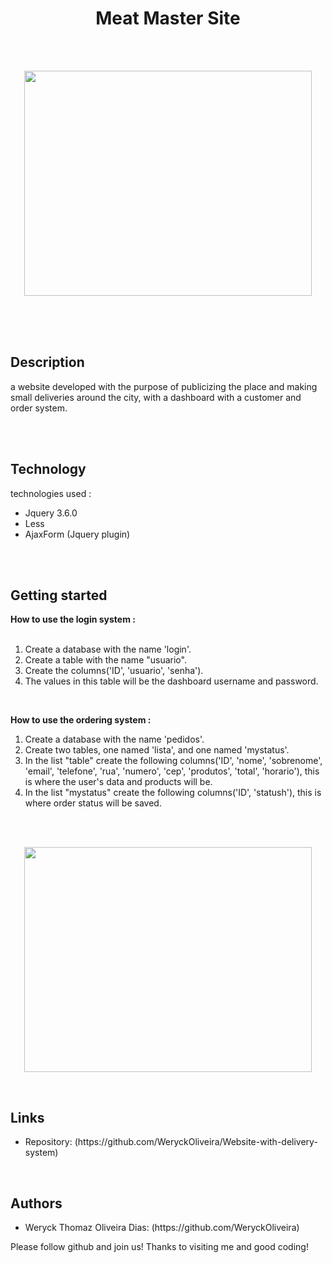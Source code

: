 <h1 align="center">Meat Master Site</h1>

<br>
<br>

<p align="center">
    <img width="460" height="360" src="Images/MeatMaster.gif">
</p>

<br>
<br>
<br>

<h2>Description</h2>
<p>a website developed with the purpose of publicizing the place and making small deliveries around the city, with a dashboard with a customer and order system.</p>

<br>
<br>

<h2>Technology</h2>
<p>technologies used :</p>
<ul>
    <li>Jquery 3.6.0</li>
    <li>Less</li>
    <li>AjaxForm (Jquery plugin)</li>
</ul>

<br>
<br>

<h2>Getting started</h2>
<strong>How to use the login system :</strong>

<br>
<br>

<ol>
    <li>Create a database with the name 'login'.</li>
    <li>Create a table with the name "usuario".</li>
    <li>Create the columns('ID', 'usuario', 'senha').</li>
    <li>The values ​​in this table will be the dashboard username and password.</li>
</ol>

<br>

<strong>How to use the ordering system :</strong>


<ol>
    <li>Create a database with the name 'pedidos'.</li>
    <li>Create two tables, one named 'lista', and one named 'mystatus'.</li>
    <li>In the list "table" create the following columns('ID', 'nome', 'sobrenome', 'email', 'telefone', 'rua', 'numero', 'cep', 'produtos', 'total', 'horario'), this is where the user's data and products will be.</li>
    <li>In the list "mystatus" create the following columns('ID', 'statush'), this is where order status will be saved.</li>
</ol>

<br>
<br>

<p align="center">
    <img width="460" height="360" src="Images/Dashboard.gif">
</p>

<br>

<h2>Links</h2>
<ul>
    <li>Repository: (https://github.com/WeryckOliveira/Website-with-delivery-system)</li>
</ul>

<br>

<h2>Authors</h2>
<ul>
    <li>Weryck Thomaz Oliveira Dias: (https://github.com/WeryckOliveira)</li>
</ul>
<p>Please follow github and join us! Thanks to visiting me and good coding!</p>